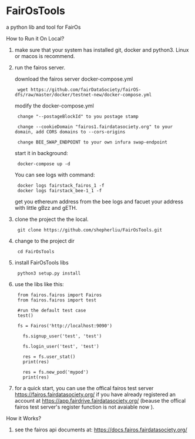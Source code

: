 # FairOsTools
a python lib and tool for FairOs

How to Run it On Local?

1. make sure that your system has installed git, docker and python3. Linux or macos is recommend.

2. run the fairos server.
	
	download the fairos server docker-compose.yml
	
		wget https://github.com/fairDataSociety/fairOS-dfs/raw/master/docker/testnet-new/docker-compose.yml
	
	modify the docker-compose.yml
		
		change "--postageBlockId" to you postage stamp
	
		change --cookieDomain "fairos1.fairdatasociety.org" to your domain, add CORS domains to --cors-origins
		
		change BEE_SWAP_ENDPOINT to your own infura swap-endpoint
	
	start it in background: 
		
		docker-compose up -d
	
	You can see logs with command:
	
		docker logs fairstack_fairos_1 -f
		docker logs fairstack_bee-1_1 -f
	
	get you ethereum address from the bee logs and facuet your address with little gBzz and gETH.

3. clone the project the the local.

    	git clone https://github.com/shepherliu/FairOsTools.git

4. change to the project dir

    	cd FairOsTools

5. install FairOsTools libs
    
    	python3 setup.py install
    
6. use the libs like this:
  
	    from fairos.fairos import Fairos
	    from fairos.fairos import test

	    #run the default test case
	    test()

	    fs = Fairos('http://localhost:9090')

		  fs.signup_user('test', 'test')

		  fs.login_user('test', 'test')

		  res = fs.user_stat()
		  print(res)

		  res = fs.new_pod('mypod')
		  print(res)
		  
7. for a quick start, you can use the offical fairos test server https://fairos.fairdatasociety.org/ if you have already registered an account at https://app.fairdrive.fairdatasociety.org/ (beause the offical fairos test server's register function is not avaiable now ).
	
	
	
How it Works?

  1. see the fairos api documents at: https://docs.fairos.fairdatasociety.org/
